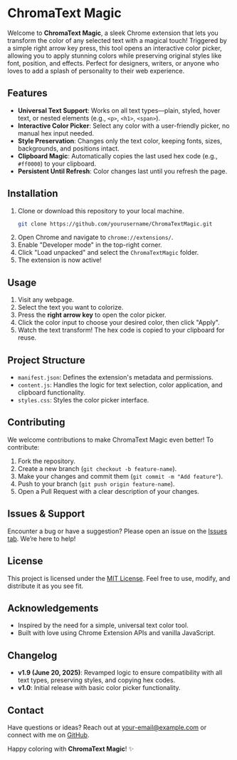 # ChromaText Magic

Welcome to **ChromaText Magic**, a sleek Chrome extension that lets you transform the color of any selected text with a magical touch! Triggered by a simple right arrow key press, this tool opens an interactive color picker, allowing you to apply stunning colors while preserving original styles like font, position, and effects. Perfect for designers, writers, or anyone who loves to add a splash of personality to their web experience.

## Features
- **Universal Text Support**: Works on all text types—plain, styled, hover text, or nested elements (e.g., `<p>`, `<h1>`, `<span>`).
- **Interactive Color Picker**: Select any color with a user-friendly picker, no manual hex input needed.
- **Style Preservation**: Changes only the text color, keeping fonts, sizes, backgrounds, and positions intact.
- **Clipboard Magic**: Automatically copies the last used hex code (e.g., `#ff0000`) to your clipboard.
- **Persistent Until Refresh**: Color changes last until you refresh the page.

## Installation
1. Clone or download this repository to your local machine.
   ```bash
   git clone https://github.com/yourusername/ChromaTextMagic.git
   ```
2. Open Chrome and navigate to `chrome://extensions/`.
3. Enable "Developer mode" in the top-right corner.
4. Click "Load unpacked" and select the `ChromaTextMagic` folder.
5. The extension is now active!

## Usage
1. Visit any webpage.
2. Select the text you want to colorize.
3. Press the **right arrow key** to open the color picker.
4. Click the color input to choose your desired color, then click "Apply".
5. Watch the text transform! The hex code is copied to your clipboard for reuse.

## Project Structure
- `manifest.json`: Defines the extension's metadata and permissions.
- `content.js`: Handles the logic for text selection, color application, and clipboard functionality.
- `styles.css`: Styles the color picker interface.

## Contributing
We welcome contributions to make ChromaText Magic even better! To contribute:
1. Fork the repository.
2. Create a new branch (`git checkout -b feature-name`).
3. Make your changes and commit them (`git commit -m "Add feature"`).
4. Push to your branch (`git push origin feature-name`).
5. Open a Pull Request with a clear description of your changes.

## Issues & Support
Encounter a bug or have a suggestion? Please open an issue on the [Issues tab](https://github.com/yourusername/ChromaTextMagic/issues). We’re here to help!

## License
This project is licensed under the [MIT License](LICENSE). Feel free to use, modify, and distribute it as you see fit.

## Acknowledgements
- Inspired by the need for a simple, universal text color tool.
- Built with love using Chrome Extension APIs and vanilla JavaScript.

## Changelog
- **v1.9 (June 20, 2025)**: Revamped logic to ensure compatibility with all text types, preserving styles, and copying hex codes.
- **v1.0**: Initial release with basic color picker functionality.

## Contact
Have questions or ideas? Reach out at [your-email@example.com](mailto:your-email@example.com) or connect with me on [GitHub](https://github.com/yourusername).

Happy coloring with **ChromaText Magic**! ✨